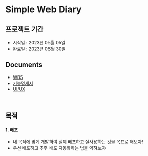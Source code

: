 # Simple Web Diary

## 프로젝트 기간
- 시작일 : 2023년 05월 05일
- 완료일 : 2023년 06월 30일

## Documents
- [WBS](https://docs.google.com/spreadsheets/d/1IIZq2Y1O5BsacyZJRzRVm80XuF3MMPs3/edit?usp=drive_web&ouid=110841142084918331770&rtpof=true)
- [기능명세서](https://docs.google.com/spreadsheets/d/1EKmDqCrQdLxEPcSADVpl3U5geQdLFP44vODQNZRHqsU/edit#gid=0)
- [UI/UX](https://www.figma.com/file/yhhZkeo1rykLYeE7nXGXFl/Diary?node-id=1%3A7&t=j8cQCMo9rZi1JBJw-0)

<br>

## 목적
#### 1. 배포

- 내 목적에 맞게 개발하여 실제 배포하고 실사용하는 것을 목표로 해보자!
- 우선 배포하고 추후 배포 자동화하는 법을 익혀보쟈

